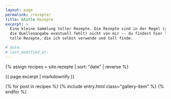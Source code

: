 ```yaml
---
layout: page
permalink: /rezepte/
title: &title Rezepte
excerpt: >
  Eine kleine Sammlung toller Rezepte. Die Rezepte sind in der Regel (auch wenn
  die Quellenangabe eventuell fehlt) nicht von mir -- du findest hier lediglich
  tolle Rezepte, die ich selbst verwende und toll finde.

# date: 
# last_modified_at: 
---
```


{% assign recipes = site.rezepte |  sort: "date" | reverse %}

{{ page.excerpt | markdownify }}

<div class="gallery">
  {% for post in recipes %}
    {% include entry.html class="gallery-item" %}
  {% endfor %}
</div>
